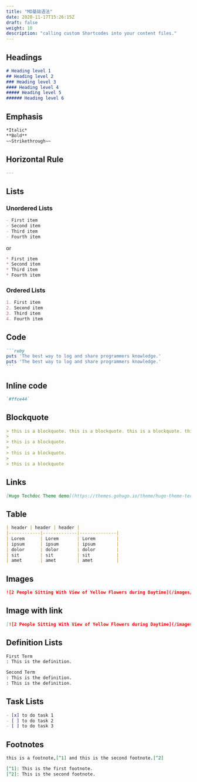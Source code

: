 ```yaml
---
title: "MD基础语法"
date: 2020-11-17T15:26:15Z
draft: false
weight: 10
description: "calling custom Shortcodes into your content files."
---
```


## Headings

```markdown
# Heading level 1
## Heading level 2
### Heading level 3
#### Heading level 4
##### Heading level 5
###### Heading level 6
```

## Emphasis

```markdown
*Italic*  
**Bold**  
~~Strikethrough~~
```

## Horizontal Rule

```markdown
---
```

## Lists

### Unordered Lists

```markdown
- First item
- Second item
- Third item
- Fourth item
```

or

```markdown
* First item
* Second item
* Third item
* Fourth item
```

### Ordered Lists

```markdown
1. First item
2. Second item
3. Third item
4. Fourth item
```

## Code

````markdown
```ruby
puts 'The best way to log and share programmers knowledge.'
puts 'The best way to log and share programmers knowledge.'
```
````

## Inline code

```markdown
`#ffce44`
```

## Blockquote

```markdown
> this is a blockquote. this is a blockquote. this is a blockquote. this is a blockquote. this is a blockquote. this is a blockquote.
>
> this is a blockquote.
>
> this is a blockquote.
>
> this is a blockquote
```

## Links

```markdown
[Hugo Techdoc Theme demo](https://themes.gohugo.io/theme/hugo-theme-techdoc/)
```

## Table

```markdown
| header | header | header |
|------------|-------------|--------------|
| Lorem      | Lorem       | Lorem        |
| ipsum      | ipsum       | ipsum        |
| dolor      | dolor       | dolor        |
| sit        | sit         | sit          |
| amet       | amet        | amet         |
```

## Images

```markdown
![2 People Sitting With View of Yellow Flowers during Daytime](/images/pexels-photo-196666.jpeg "sample")
```


## Image with link

```markdown
[![2 People Sitting With View of Yellow Flowers during Daytime](/images/pexels-photo-196666.jpeg)](https://www.pexels.com/photo/2-people-sitting-with-view-of-yellow-flowers-during-daytime-196666/)
```

## Definition Lists

```markdown
First Term
: This is the definition.

Second Term
: This is the definition.
: This is the definition.
```

## Task Lists

```markdown
- [x] to do task 1
- [ ] to do task 2
- [ ] to do task 3
```

## Footnotes

```markdown
this is a footnote,[^1] and this is the second footnote.[^2]

[^1]: This is the first footnote.
[^2]: This is the second footnote.
```
